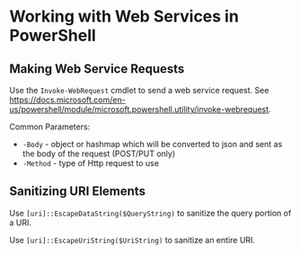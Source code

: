 # Working with Web Services in PowerShell

## Making Web Service Requests
Use the `Invoke-WebRequest` cmdlet to send a web service request. See https://docs.microsoft.com/en-us/powershell/module/microsoft.powershell.utility/invoke-webrequest.

Common Parameters:

* `-Body` - object or hashmap which will be converted to json and sent as the body of the request (POST/PUT only)
* `-Method` - type of Http request to use

## Sanitizing URI Elements
Use `[uri]::EscapeDataString($QueryString)` to sanitize the query portion of a URI.

Use `[uri]::EscapeUriString($UriString)` to sanitize an entire URI.
